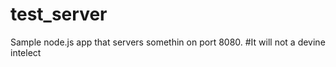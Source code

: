 # test_server

Sample node.js app that servers somethin on port 8080.
#It will not a devine intelect
